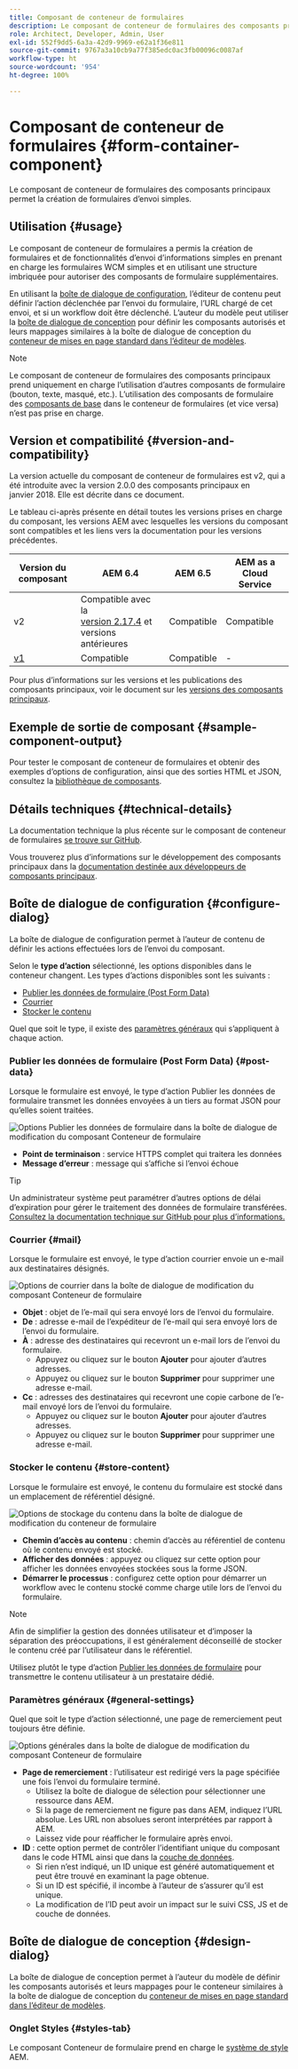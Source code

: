 ```yaml
---
title: Composant de conteneur de formulaires
description: Le composant de conteneur de formulaires des composants principaux permet la création de formulaires d’envoi simples.
role: Architect, Developer, Admin, User
exl-id: 552f9dd5-6a3a-42d9-9969-e62a1f36e811
source-git-commit: 9767a3a10cb9a77f385edc0ac3fb00096c0087af
workflow-type: ht
source-wordcount: '954'
ht-degree: 100%

---
```


# Composant de conteneur de formulaires {#form-container-component}

Le composant de conteneur de formulaires des composants principaux permet la création de formulaires d’envoi simples.

## Utilisation {#usage}

Le composant de conteneur de formulaires a permis la création de formulaires et de fonctionnalités d’envoi d’informations simples en prenant en charge les formulaires WCM simples et en utilisant une structure imbriquée pour autoriser des composants de formulaire supplémentaires.

En utilisant la [boîte de dialogue de configuration](#configure-dialog), l’éditeur de contenu peut définir l’action déclenchée par l’envoi du formulaire, l’URL chargé de cet envoi, et si un workflow doit être déclenché. L’auteur du modèle peut utiliser la [boîte de dialogue de conception](#design-dialog) pour définir les composants autorisés et leurs mappages similaires à la boîte de dialogue de conception du [conteneur de mises en page standard dans l’éditeur de modèles](https://experienceleague.adobe.com/docs/experience-manager-cloud-service/sites/authoring/features/templates.html?lang=fr).

>[!NOTE]
>
>Le composant de conteneur de formulaires des composants principaux prend uniquement en charge l’utilisation d’autres composants de formulaire (bouton, texte, masqué, etc.). L’utilisation des composants de formulaire des [composants de base](https://experienceleague.adobe.com/docs/experience-manager-65/authoring/siteandpage/default-components-foundation.html?lang=fr) dans le conteneur de formulaires (et vice versa) n’est pas prise en charge.

## Version et compatibilité {#version-and-compatibility}

La version actuelle du composant de conteneur de formulaires est v2, qui a été introduite avec la version 2.0.0 des composants principaux en janvier 2018. Elle est décrite dans ce document.

Le tableau ci-après présente en détail toutes les versions prises en charge du composant, les versions AEM avec lesquelles les versions du composant sont compatibles et les liens vers la documentation pour les versions précédentes.

| Version du composant | AEM 6.4 | AEM 6.5 | AEM as a Cloud Service |
|--- |--- |--- |---|
| v2 | Compatible avec la <br>[version 2.17.4](/help/versions.md) et versions antérieures | Compatible | Compatible |
| [v1](/help/components/v1/form-container-v1.md) | Compatible | Compatible | - |

Pour plus d’informations sur les versions et les publications des composants principaux, voir le document sur les [versions des composants principaux](/help/versions.md).

## Exemple de sortie de composant {#sample-component-output}

Pour tester le composant de conteneur de formulaires et obtenir des exemples d’options de configuration, ainsi que des sorties HTML et JSON, consultez la [bibliothèque de composants](https://adobe.com/go/aem_cmp_library_form_container_fr).

## Détails techniques {#technical-details}

La documentation technique la plus récente sur le composant de conteneur de formulaires [se trouve sur GitHub](https://adobe.com/go/aem_cmp_tech_form_container_v2_fr).

Vous trouverez plus d’informations sur le développement des composants principaux dans la [documentation destinée aux développeurs de composants principaux](/help/developing/overview.md).

## Boîte de dialogue de configuration {#configure-dialog}

La boîte de dialogue de configuration permet à l’auteur de contenu de définir les actions effectuées lors de l’envoi du composant.

Selon le **type d’action** sélectionné, les options disponibles dans le conteneur changent. Les types d’actions disponibles sont les suivants :

* [Publier les données de formulaire (Post Form Data)](#post-data)
* [Courrier](#mail)
* [Stocker le contenu](#store-content)

Quel que soit le type, il existe des [paramètres généraux](#general-settings) qui s’appliquent à chaque action.

### Publier les données de formulaire (Post Form Data) {#post-data}

Lorsque le formulaire est envoyé, le type d’action Publier les données de formulaire transmet les données envoyées à un tiers au format JSON pour qu’elles soient traitées.

![Options Publier les données de formulaire dans la boîte de dialogue de modification du composant Conteneur de formulaire](/help/assets/form-container-edit-post.png)

* **Point de terminaison** : service HTTPS complet qui traitera les données
* **Message d’erreur** : message qui s’affiche si l’envoi échoue

>[!TIP]
>Un administrateur système peut paramétrer d’autres options de délai d’expiration pour gérer le traitement des données de formulaire transférées. [Consultez la documentation technique sur GitHub pour plus d’informations.](https://github.com/adobe/aem-core-wcm-components/tree/master/content/src/content/jcr_root/apps/core/wcm/components/form/actions/rpc)

### Courrier {#mail}

Lorsque le formulaire est envoyé, le type d’action courrier envoie un e-mail aux destinataires désignés.

![Options de courrier dans la boîte de dialogue de modification du composant Conteneur de formulaire](/help/assets/form-container-edit-mail.png)

* **Objet** : objet de l’e-mail qui sera envoyé lors de l’envoi du formulaire.
* **De** : adresse e-mail de l’expéditeur de l’e-mail qui sera envoyé lors de l’envoi du formulaire.
* **À** : adresse des destinataires qui recevront un e-mail lors de l’envoi du formulaire.
   * Appuyez ou cliquez sur le bouton **Ajouter** pour ajouter d’autres adresses.
   * Appuyez ou cliquez sur le bouton **Supprimer** pour supprimer une adresse e-mail.
* **Cc** : adresses des destinataires qui recevront une copie carbone de l’e-mail envoyé lors de l’envoi du formulaire.
   * Appuyez ou cliquez sur le bouton **Ajouter** pour ajouter d’autres adresses.
   * Appuyez ou cliquez sur le bouton **Supprimer** pour supprimer une adresse e-mail.

### Stocker le contenu {#store-content}

Lorsque le formulaire est envoyé, le contenu du formulaire est stocké dans un emplacement de référentiel désigné.

![Options de stockage du contenu dans la boîte de dialogue de modification du conteneur de formulaire](/help/assets/form-container-edit-store.png)

* **Chemin d’accès au contenu** : chemin d’accès au référentiel de contenu où le contenu envoyé est stocké.
* **Afficher des données** : appuyez ou cliquez sur cette option pour afficher les données envoyées stockées sous la forme JSON.
* **Démarrer le processus** : configurez cette option pour démarrer un workflow avec le contenu stocké comme charge utile lors de l’envoi du formulaire.

>[!NOTE]
>
>Afin de simplifier la gestion des données utilisateur et d’imposer la séparation des préoccupations, il est généralement déconseillé de stocker le contenu créé par l’utilisateur dans le référentiel.
>
>Utilisez plutôt le type d’action [Publier les données de formulaire](#post-data) pour transmettre le contenu utilisateur à un prestataire dédié.

### Paramètres généraux {#general-settings}

Quel que soit le type d’action sélectionné, une page de remerciement peut toujours être définie.

![Options générales dans la boîte de dialogue de modification du composant Conteneur de formulaire](/help/assets/form-container-edit-general.png)

* **Page de remerciement** : l’utilisateur est redirigé vers la page spécifiée une fois l’envoi du formulaire terminé.
   * Utilisez la boîte de dialogue de sélection pour sélectionner une ressource dans AEM.
   * Si la page de remerciement ne figure pas dans AEM, indiquez l’URL absolue. Les URL non absolues seront interprétées par rapport à AEM.
   * Laissez vide pour réafficher le formulaire après envoi.
* **ID** : cette option permet de contrôler l’identifiant unique du composant dans le code HTML ainsi que dans la [couche de données](/help/developing/data-layer/overview.md).
   * Si rien n’est indiqué, un ID unique est généré automatiquement et peut être trouvé en examinant la page obtenue.
   * Si un ID est spécifié, il incombe à l’auteur de s’assurer qu’il est unique.
   * La modification de l’ID peut avoir un impact sur le suivi CSS, JS et de couche de données.

## Boîte de dialogue de conception {#design-dialog}

La boîte de dialogue de conception permet à l’auteur du modèle de définir les composants autorisés et leurs mappages pour le conteneur similaires à la boîte de dialogue de conception du [conteneur de mises en page standard dans l’éditeur de modèles](https://experienceleague.adobe.com/docs/experience-manager-cloud-service/sites/authoring/features/templates.html?lang=fr).

### Onglet Styles {#styles-tab}

Le composant Conteneur de formulaire prend en charge le [système de style](/help/get-started/authoring.md#component-styling) AEM.
